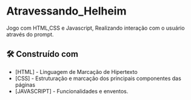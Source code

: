# Atravessando_Helheim
Jogo com HTML,CSS e   Javascript, Realizando interação com o usuário através do prompt. 

## 🛠️ Construído com
* [HTML] - Linguagem de Marcação de Hipertexto
* [CSS] - Estruturação e marcação dos principais componentes das páginas
* [JAVASCRIPT] - Funcionalidades e enventos. 
